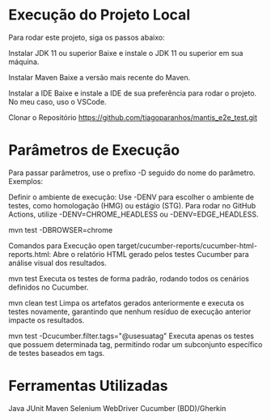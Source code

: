 # Execução do Projeto Local
Para rodar este projeto, siga os passos abaixo:

Instalar JDK 11 ou superior
Baixe e instale o JDK 11 ou superior em sua máquina. 

Instalar Maven
Baixe a versão mais recente do Maven. 

Instalar a IDE
Baixe e instale a IDE de sua preferência para rodar o projeto. No meu caso, uso o VSCode.

Clonar o Repositório
https://github.com/tiagoparanhos/mantis_e2e_test.git

# Parâmetros de Execução
Para passar parâmetros, use o prefixo -D seguido do nome do parâmetro. Exemplos:

Definir o ambiente de execução: 
Use -DENV para escolher o ambiente de testes, como homologação (HMG) ou estágio (STG). Para rodar no GitHub Actions, utilize -DENV=CHROME_HEADLESS ou -DENV=EDGE_HEADLESS.

mvn test -DBROWSER=chrome

Comandos para Execução
open target/cucumber-reports/cucumber-html-reports.html: Abre o relatório HTML gerado pelos testes Cucumber para análise visual dos resultados.

mvn test 
Executa os testes de forma padrão, rodando todos os cenários definidos no Cucumber.

mvn clean test
Limpa os artefatos gerados anteriormente e executa os testes novamente, garantindo que nenhum resíduo de execução anterior impacte os resultados.

mvn test -Dcucumber.filter.tags="@usesuatag"
Executa apenas os testes que possuem determinada tag, permitindo rodar um subconjunto específico de testes baseados em tags.

# Ferramentas Utilizadas
Java
JUnit
Maven
Selenium WebDriver
Cucumber (BDD)/Gherkin
